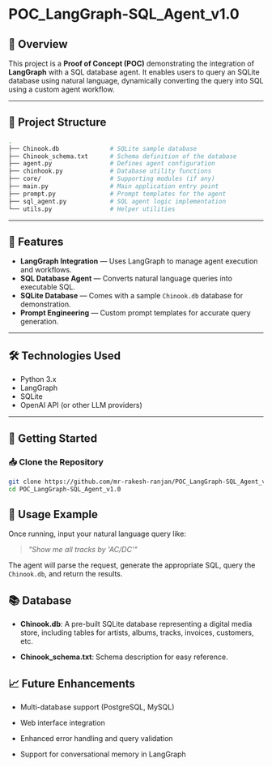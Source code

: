 # POC_LangGraph-SQL_Agent_v1.0

## 📑 Overview

This project is a **Proof of Concept (POC)** demonstrating the integration of **LangGraph** with a SQL database agent. It enables users to query an SQLite database using natural language, dynamically converting the query into SQL using a custom agent workflow.

---

## 📂 Project Structure
```bash
.
├── Chinook.db              # SQLite sample database
├── Chinook_schema.txt      # Schema definition of the database
├── agent.py                # Defines agent configuration
├── chinhook.py             # Database utility functions
├── core/                   # Supporting modules (if any)
├── main.py                 # Main application entry point
├── prompt.py               # Prompt templates for the agent
├── sql_agent.py            # SQL agent logic implementation
└── utils.py                # Helper utilities

```

---

## 🚀 Features

- **LangGraph Integration** — Uses LangGraph to manage agent execution and workflows.
- **SQL Database Agent** — Converts natural language queries into executable SQL.
- **SQLite Database** — Comes with a sample `Chinook.db` database for demonstration.
- **Prompt Engineering** — Custom prompt templates for accurate query generation.

---

## 🛠️ Technologies Used

- Python 3.x
- LangGraph
- SQLite
- OpenAI API (or other LLM providers)

---

## 📝 Getting Started

### 📥 Clone the Repository

```bash
git clone https://github.com/mr-rakesh-ranjan/POC_LangGraph-SQL_Agent_v1.0.git
cd POC_LangGraph-SQL_Agent_v1.0
```

## 📌 Usage Example

Once running, input your natural language query like:

> _"Show me all tracks by 'AC/DC'"_

The agent will parse the request, generate the appropriate SQL, query the `Chinook.db`, and return the results.

## 📚 Database

-   **Chinook.db**: A pre-built SQLite database representing a digital media store, including tables for artists, albums, tracks, invoices, customers, etc.
    
-   **Chinook_schema.txt**: Schema description for easy reference.
    

## 📈 Future Enhancements

-   Multi-database support (PostgreSQL, MySQL)
    
-   Web interface integration
    
-   Enhanced error handling and query validation
    
-   Support for conversational memory in LangGraph
